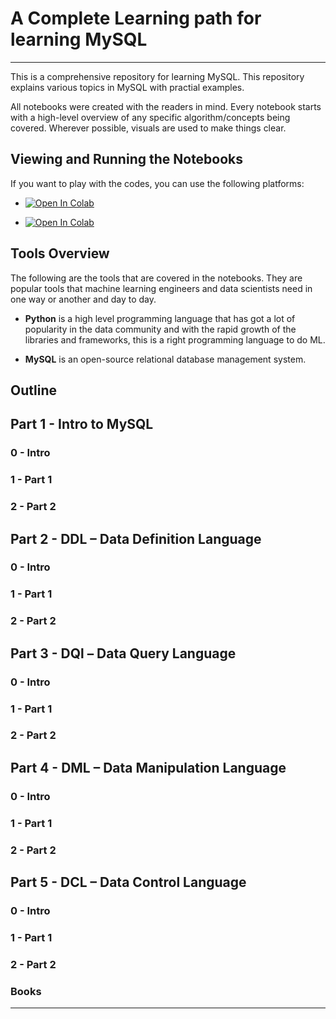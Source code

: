 # A Complete Learning path for learning MySQL

****************

This is a comprehensive repository for learning MySQL. This repository explains various topics in MySQL with practial examples. 

All notebooks were created with the readers in mind. Every notebook starts with a high-level overview of any specific algorithm/concepts being covered. Wherever possible, visuals are used to make things clear. 


## Viewing and Running the Notebooks

If you want to play with the codes, you can use the following platforms: 

* <a href="https://colab.research.google.com/github/manneshivakumar/MySQL" target="_parent"><img src="https://colab.research.google.com/assets/colab-badge.svg" alt="Open In Colab"/></a>

* <a href="https://https://jupyter.org/" target="_parent"><img src="https://colab.research.google.com/assets/colab-badge.svg" alt="Open In Colab"/></a>

## Tools Overview

The following are the tools that are covered in the notebooks. They are popular tools that machine learning engineers and data scientists need in one way or another and day to day. 

* **Python** is a high level programming language that has got a lot of popularity in the data community and with the rapid growth of the libraries and frameworks, this is a right programming language to do ML.

* **MySQL** is an open-source relational database management system.

## Outline

## Part 1 - Intro to MySQL

### 0 - Intro
### 1 - Part 1
### 2 - Part 2

## Part 2 - DDL – Data Definition Language

### 0 - Intro
### 1 - Part 1
### 2 - Part 2

## Part 3 - DQl – Data Query Language

### 0 - Intro
### 1 - Part 1
### 2 - Part 2

## Part 4 - DML – Data Manipulation Language

### 0 - Intro
### 1 - Part 1
### 2 - Part 2

## Part 5 - DCL – Data Control Language

### 0 - Intro
### 1 - Part 1
### 2 - Part 2

### Books

*******
